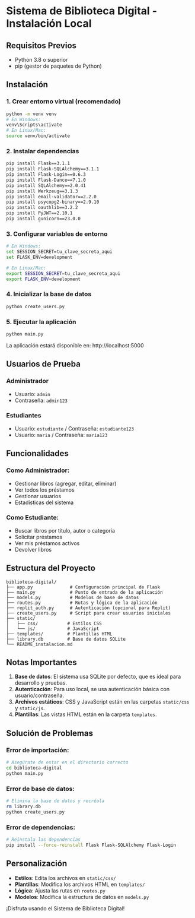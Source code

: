 # Sistema de Biblioteca Digital - Instalación Local

## Requisitos Previos
- Python 3.8 o superior
- pip (gestor de paquetes de Python)

## Instalación

### 1. Crear entorno virtual (recomendado)
```bash
python -m venv venv
# En Windows:
venv\Scripts\activate
# En Linux/Mac:
source venv/bin/activate
```

### 2. Instalar dependencias
```bash
pip install Flask==3.1.1
pip install Flask-SQLAlchemy==3.1.1
pip install Flask-Login==0.6.3
pip install Flask-Dance==7.1.0
pip install SQLAlchemy==2.0.41
pip install Werkzeug==3.1.3
pip install email-validator==2.2.0
pip install psycopg2-binary==2.9.10
pip install oauthlib==3.2.2
pip install PyJWT==2.10.1
pip install gunicorn==23.0.0
```

### 3. Configurar variables de entorno
```bash
# En Windows:
set SESSION_SECRET=tu_clave_secreta_aqui
set FLASK_ENV=development

# En Linux/Mac:
export SESSION_SECRET=tu_clave_secreta_aqui
export FLASK_ENV=development
```

### 4. Inicializar la base de datos
```bash
python create_users.py
```

### 5. Ejecutar la aplicación
```bash
python main.py
```

La aplicación estará disponible en: http://localhost:5000

## Usuarios de Prueba

### Administrador
- Usuario: `admin`
- Contraseña: `admin123`

### Estudiantes
- Usuario: `estudiante` / Contraseña: `estudiante123`
- Usuario: `maria` / Contraseña: `maria123`

## Funcionalidades

### Como Administrador:
- Gestionar libros (agregar, editar, eliminar)
- Ver todos los préstamos
- Gestionar usuarios
- Estadísticas del sistema

### Como Estudiante:
- Buscar libros por título, autor o categoría
- Solicitar préstamos
- Ver mis préstamos activos
- Devolver libros

## Estructura del Proyecto

```
biblioteca-digital/
├── app.py              # Configuración principal de Flask
├── main.py             # Punto de entrada de la aplicación
├── models.py           # Modelos de base de datos
├── routes.py           # Rutas y lógica de la aplicación
├── replit_auth.py      # Autenticación (opcional para Replit)
├── create_users.py     # Script para crear usuarios iniciales
├── static/
│   ├── css/           # Estilos CSS
│   └── js/            # JavaScript
├── templates/         # Plantillas HTML
├── library.db         # Base de datos SQLite
└── README_instalacion.md
```

## Notas Importantes

1. **Base de datos**: El sistema usa SQLite por defecto, que es ideal para desarrollo y pruebas.
2. **Autenticación**: Para uso local, se usa autenticación básica con usuario/contraseña.
3. **Archivos estáticos**: CSS y JavaScript están en las carpetas `static/css` y `static/js`.
4. **Plantillas**: Las vistas HTML están en la carpeta `templates`.

## Solución de Problemas

### Error de importación:
```bash
# Asegúrate de estar en el directorio correcto
cd biblioteca-digital
python main.py
```

### Error de base de datos:
```bash
# Elimina la base de datos y recréala
rm library.db
python create_users.py
```

### Error de dependencias:
```bash
# Reinstala las dependencias
pip install --force-reinstall Flask Flask-SQLAlchemy Flask-Login
```

## Personalización

- **Estilos**: Edita los archivos en `static/css/`
- **Plantillas**: Modifica los archivos HTML en `templates/`
- **Lógica**: Ajusta las rutas en `routes.py`
- **Modelos**: Modifica la estructura de datos en `models.py`

¡Disfruta usando el Sistema de Biblioteca Digital!